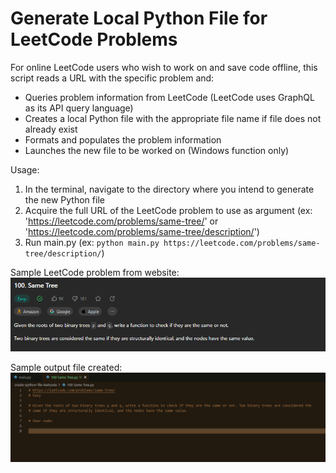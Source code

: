 # Generate Local Python File for LeetCode Problems

For online LeetCode users who wish to work on and save code offline, this script reads a URL with the specific problem and:
- Queries problem information from LeetCode (LeetCode uses GraphQL as its API query language)
- Creates a local Python file with the appropriate file name if file does not already exist
- Formats and populates the problem information
- Launches the new file to be worked on (Windows function only)

Usage:
1. In the terminal, navigate to the directory where you intend to generate the new Python file
2. Acquire the full URL of the LeetCode problem to use as argument  (ex: 'https://leetcode.com/problems/same-tree/' or 'https://leetcode.com/problems/same-tree/description/')
3. Run main.py <URL>  (ex: `python main.py https://leetcode.com/problems/same-tree/description/`)

Sample LeetCode problem from website:
![alt text](https://github.com/justinliu1308/create-python-file-leetcode/blob/main/img/sample-problem-screenshot.png)

Sample output file created:
![alt text](https://github.com/justinliu1308/create-python-file-leetcode/blob/main/img/output-screenshot.png)
